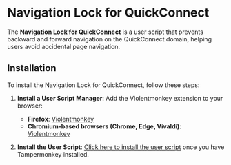 # Navigation Lock for QuickConnect

The **Navigation Lock for QuickConnect** is a user script that prevents backward and forward navigation on the QuickConnect domain, helping users avoid accidental page navigation.

## Installation

To install the Navigation Lock for QuickConnect, follow these steps:

1. **Install a User Script Manager**: Add the Violentmonkey extension to your browser:

    - **Firefox**: [Violentmonkey](https://addons.mozilla.org/en-US/firefox/addon/violentmonkey/)
    - **Chromium-based browsers (Chrome, Edge, Vivaldi)**: [Violentmonkey](https://chrome.google.com/webstore/detail/violentmonkey/jinjaccalgkegednnccohejagnlnfdag)

2. **Install the User Script**: [Click here to install the user script](https://github.com/DennisGHUA/Navigation-Lock/raw/refs/heads/main/Navigation-Lock.user.js) once you have Tampermonkey installed.